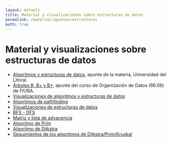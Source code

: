 ```yaml
---
layout: default
title: Material y visualizaciones sobre estructuras de datos
permalink: /material/apuntes/estructuras
math: true
---
```


# Material y visualizaciones sobre estructuras de datos

  * [Algoritmos y estructuras de datos](http://infofich.unl.edu.ar/upload/1fa23af675da8843347aec68bd6151b871472436.pdf), apunte de la materia, Universidad del Litoral.
  * [Árboles B, B+ y B*](https://drive.google.com/open?id=1Inanv7DGbHiF7dCBOD6jxuxhsNz0Uz7j), apunte del curso de Organización de Datos (66.06) de FIUBA.
  * [Visualizaciones de algoritmos y estructuras de datos](http://visualgo.net/)
  * [Algoritmos de pathfinding](http://qiao.github.io/PathFinding.js/visual/)
  * [Visualizaciones de estructuras de datos](https://www.cs.usfca.edu/~galles/visualization/Algorithms.html)
  * [BFS - DFS](http://www.youtube.com/watch?v=or9xlA3YYzo)
  * [Matriz y lista de adyacencia](http://www.youtube.com/watch?v=2guA5uMEmZQ)
  * [Algoritmo de Prim](http://www.youtube.com/watch?v=BtGuZ-rrUeY)
  * [Algoritmo de Dijkstra](http://www.youtube.com/watch?v=8Ls1RqHCOPw)
  * [Seguimientos de los algoritmos de Dijkstra/Prim/Kruskal](http://weierstrass.is.tokushima-u.ac.jp/ikeda/suuri/dijkstra/Dijkstra.shtml)
